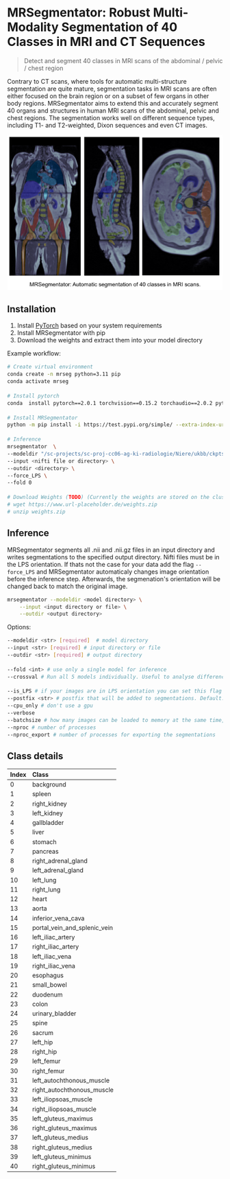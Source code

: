 # MRSegmentator: Robust Multi-Modality Segmentation of 40 Classes in MRI and CT Sequences 
> Detect and segment 40 classes in MRI scans of the abdominal / pelvic / chest region

Contrary to CT scans, where tools for automatic multi-structure segmentation are quite mature, segmentation tasks in MRI scans are often either focused on the brain region or on a subset of few organs in other body regions. MRSegmentator aims to extend this and accurately segment 40 organs and structures in human MRI scans of the abdominal, pelvic and chest regions. The segmentation works well on different sequence types, including T1- and T2-weighted, Dixon sequences and even CT images.

![Sample Image](images/MRSegmentator.png)

## Installation
1. Install [PyTorch](https://pytorch.org/get-started/locally/) based on your system requirements
2. Install MRSegmentator with pip 
3. Download the weights and extract them into your model directory

Example workflow:
```bash
# Create virtual environment
conda create -n mrseg python=3.11 pip
conda activate mrseg

# Install pytorch
conda  install pytorch==2.0.1 torchvision==0.15.2 torchaudio==2.0.2 pytorch-cuda=11.7 -c pytorch -c nvidia

# Install MRSegmentator
python -m pip install -i https://test.pypi.org/simple/ --extra-index-url https://pypi.org/simple mrsegmentator

# Inference
mrsegmentator  \
--modeldir "/sc-projects/sc-proj-cc06-ag-ki-radiologie/Niere/ukbb/ckpts/mr_segmentator_weights/" \
--input <nifti file or directory> \
--outdir <directory> \
--force_LPS \
--fold 0 

# Download Weights (TODO) (Currently the weights are stored on the cluster)
# wget https://www.url-placeholder.de/weights.zip
# unzip weights.zip
```

## Inference
MRSegmentator segments all .nii and .nii.gz files in an input directory and writes segmentations to the specified output directory. Nifti files must be in the LPS orientation. If thats not the case for your data add the flag ```--force_LPS``` and MRSegmentator automaticaly changes image orientation before the inference step. Afterwards, the segmenation's orientation will be changed back to match the original image.

```bash
mrsegmentator --modeldir <model directory> \
    --input <input directory or file> \
    --outdir <output directory> 
```

Options:
```bash
--modeldir <str> [required]  # model directory
--input <str> [required] # input directory or file
--outdir <str> [required] # output directory

--fold <int> # use only a single model for inference 
--crossval # Run all 5 models individually. Useful to analyse differences between the models.

--is_LPS # if your images are in LPS orientation you can set this flag to skip one preprocessing step. This decreases runtime
--postfix <str> # postfix that will be added to segmentations. Default: "seg"
--cpu_only # don't use a gpu
--verbose
--batchsize # how many images can be loaded to memory at the same time, ideally this should equal the dataset size
--nproc # number of processes
--nproc_export # number of processes for exporting the segmentations
```

<!-- |option|required|description|
| :-------- | :-------: |  :------- |
--modeldir \<str> | [required] | model directory | 
--indir <str>  | [required] | input directory | 
--outdir <str>  | [required] | output directory | 
--fold <int> |  |  Only use a single model for segmentations. This accelerates the prediction for the sake of accuracy. | 
--crossval  |  | Run all 5 models individually. Useful to analyse differences between the models. | 
--force_LPS  |  | change image orientation to LPS. The orientation of segmentations will be changed back to its original configuration after the inference step (increases RAM usage) | 
--cpu_only  |  | don't use a gpu |  -->

## Class details

|Index|Class|
| :-------- | :------- |
| 0 | background |
| 1 | spleen |
| 2 | right_kidney |
| 3 | left_kidney |
| 4 | gallbladder |
| 5 | liver |
| 6 | stomach |
| 7 | pancreas |
| 8 | right_adrenal_gland |
| 9 | left_adrenal_gland |
| 10 | left_lung |
| 11 | right_lung |
| 12 | heart |
| 13 | aorta |
| 14 | inferior_vena_cava |
| 15 | portal_vein_and_splenic_vein |
| 16 | left_iliac_artery |
| 17 | right_iliac_artery |
| 18 | left_iliac_vena |
| 19 | right_iliac_vena |
| 20 | esophagus |
| 21 | small_bowel |
| 22 | duodenum |
| 23 | colon |
| 24 | urinary_bladder |
| 25 | spine |
| 26 | sacrum |
| 27 | left_hip |
| 28 | right_hip |
| 29 | left_femur |
| 30 | right_femur |
| 31 | left_autochthonous_muscle |
| 32 | right_autochthonous_muscle |
| 33 | left_iliopsoas_muscle |
| 34 | right_iliopsoas_muscle |
| 35 | left_gluteus_maximus |
| 36 | right_gluteus_maximus |
| 37 | left_gluteus_medius |
| 38 | right_gluteus_medius |
| 39 | left_gluteus_minimus |
| 40 | right_gluteus_minimus |